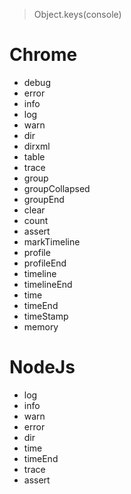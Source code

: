 > Object.keys(console)

# Chrome

- debug
- error
- info
- log
- warn
- dir
- dirxml
- table
- trace
- group
- groupCollapsed
- groupEnd
- clear
- count
- assert
- markTimeline
- profile
- profileEnd
- timeline
- timelineEnd
- time
- timeEnd
- timeStamp
- memory

# NodeJs

- log
- info
- warn
- error
- dir
- time
- timeEnd
- trace
- assert
